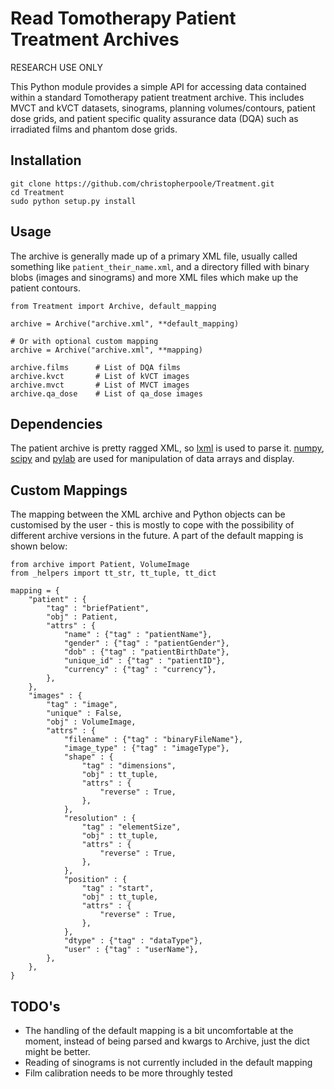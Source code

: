 Read Tomotherapy Patient Treatment Archives
===========================================

RESEARCH USE ONLY

This Python module provides a simple API for accessing data contained within a standard Tomotherapy patient treatment archive. This includes MVCT and kVCT datasets, sinograms, planning volumes/contours, patient dose grids, and patient specific quality assurance data (DQA) such as irradiated films and phantom dose grids.

Installation
------------
    git clone https://github.com/christopherpoole/Treatment.git
    cd Treatment
    sudo python setup.py install

Usage
-----
The archive is generally made up of a primary XML file, usually called something like `patient_their_name.xml`, and a directory filled with binary blobs (images and sinograms) and more XML files which make up the patient contours.

    from Treatment import Archive, default_mapping

    archive = Archive("archive.xml", **default_mapping)
    
    # Or with optional custom mapping
    archive = Archive("archive.xml", **mapping)

    archive.films      # List of DQA films
    archive.kvct       # List of kVCT images
    archive.mvct       # List of MVCT images
    archive.qa_dose    # List of qa_dose images

Dependencies
------------
The patient archive is pretty ragged XML, so [lxml]() is used to parse it. [numpy](), [scipy]() and [pylab]() are used for manipulation of data arrays and display.


Custom Mappings
---------------

The mapping between the XML archive and Python objects can be customised by the user - this is mostly to cope with the possibility of different archive versions in the future. A part of the default mapping is shown below:

    from archive import Patient, VolumeImage
    from _helpers import tt_str, tt_tuple, tt_dict

    mapping = {
        "patient" : {
            "tag" : "briefPatient",
            "obj" : Patient,
            "attrs" : {
                "name" : {"tag" : "patientName"},
                "gender" : {"tag" : "patientGender"},
                "dob" : {"tag" : "patientBirthDate"},
                "unique_id" : {"tag" : "patientID"},
                "currency" : {"tag" : "currency"},
            },
        },
        "images" : {
            "tag" : "image",
            "unique" : False,
            "obj" : VolumeImage,
            "attrs" : {
                "filename" : {"tag" : "binaryFileName"},
                "image_type" : {"tag" : "imageType"},
                "shape" : {
                    "tag" : "dimensions",
                    "obj" : tt_tuple,
                    "attrs" : {
                        "reverse" : True,
                    },
                },
                "resolution" : {
                    "tag" : "elementSize",
                    "obj" : tt_tuple,
                    "attrs" : {
                        "reverse" : True,
                    },
                },
                "position" : {
                    "tag" : "start",
                    "obj" : tt_tuple,
                    "attrs" : {
                        "reverse" : True,
                    },
                },
                "dtype" : {"tag" : "dataType"},
                "user" : {"tag" : "userName"},
            },
        },
    }

TODO's
------

* The handling of the default mapping is a bit uncomfortable at the moment, instead of being parsed and kwargs to Archive, just the dict might be better.
* Reading of sinograms is not currently included in the default mapping
* Film calibration needs to be more throughly tested
